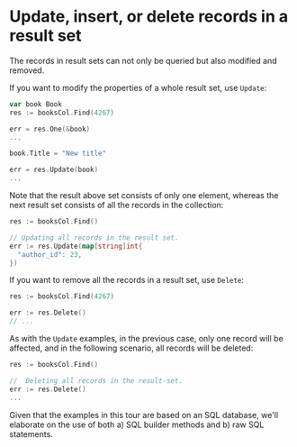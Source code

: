 # Update, insert, or delete records in a result set

The records in result sets can not only be queried but also modified and
removed.

If you want to modify the properties of a whole result set, use `Update`:

```go
var book Book
res := booksCol.Find(4267)

err = res.One(&book)
...

book.Title = "New title"

err = res.Update(book)
...
```

Note that the result above set consists of only one element, whereas the next
result set consists of all the records in the collection:

```go
res := booksCol.Find()

// Updating all records in the result set.
err := res.Update(map[string]int{
  "author_id": 23,
})
```

If you want to remove all the records in a result set, use `Delete`:

```go
res := booksCol.Find(4267)

err := res.Delete()
// ...
```

As with the `Update` examples, in the previous case, only one record will be
affected, and in the following scenario, all records will be deleted:

```go
res := booksCol.Find()

//  Deleting all records in the result-set.
err := res.Delete()
...
```

Given that the examples in this tour are based on an SQL database, we'll
elaborate on the use of both a) SQL builder methods and b) raw SQL statements.